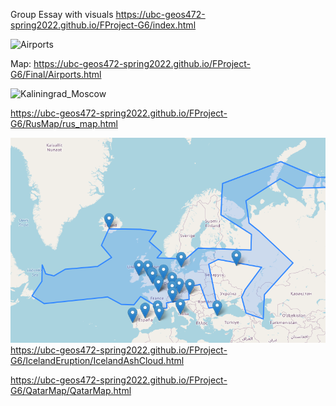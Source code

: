 Group Essay with visuals
https://ubc-geos472-spring2022.github.io/FProject-G6/index.html

![Airports](https://user-images.githubusercontent.com/97953213/163657582-dee333e1-bac0-4231-8e7f-38f35b56da33.png)

Map: https://ubc-geos472-spring2022.github.io/FProject-G6/Final/Airports.html

![Kaliningrad_Moscow](https://user-images.githubusercontent.com/97953213/163657704-8d4d3451-80f0-424b-bfd2-77b436649e4b.png)

https://ubc-geos472-spring2022.github.io/FProject-G6/RusMap/rus_map.html

![IcelandEruption](https://raw.githubusercontent.com/UBC-GEOS472-Spring2022/FProject-G6/main/IcelandEruption.png)
https://ubc-geos472-spring2022.github.io/FProject-G6/IcelandEruption/IcelandAshCloud.html

https://ubc-geos472-spring2022.github.io/FProject-G6/QatarMap/QatarMap.html
